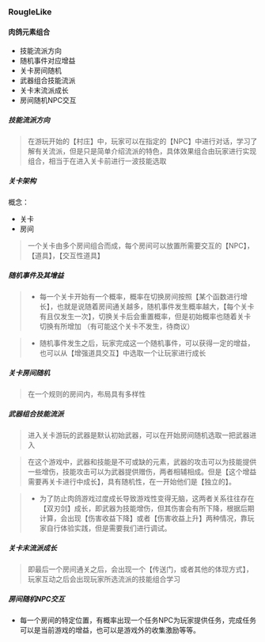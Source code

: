 ### RougleLike

#### 肉鸽元素组合
- 技能流派方向
- 随机事件对应增益
- 关卡房间随机
- 武器组合技能流派
- 关卡末流派成长
- 房间随机NPC交互

##### 技能流派方向
> 在游玩开始的【村庄】中，玩家可以在指定的【NPC】中进行对话，学习了解有关流派，但是只是简单介绍流派的特色，具体效果组合由玩家进行实现组合，相当于在进入关卡前进行一波技能选取

##### 关卡架构
概念：
- 关卡
- 房间

> 一个关卡由多个房间组合而成，每个房间可以放置所需要交互的【NPC】，【道具】，【交互性道具】

##### 随机事件及其增益

> - 每一个关卡开始有一个概率，概率在切换房间按照【某个函数进行增长】，也就是说随着房间通关越多，随机事件发生概率越大，【每个关卡有且仅发生一次】，切换关卡后会重置概率，但是初始概率也随着关卡切换有所增加 （有可能这个关卡不发生，待商议）

> - 随机事件发生之后，玩家完成这一个随机事件，可以获得一定的增益，也可以从【增强道具交互】中选取一个让玩家进行成长

##### 关卡房间随机

> 在一个规则的房间内，布局具有多样性

##### 武器组合技能流派

> 进入关卡游玩的武器是默认初始武器，可以在开始房间随机选取一把武器进入

> 在这个游戏中，武器和技能是不可或缺的元素，武器的攻击可以为技能提供一些增伤，技能攻击可以为武器提供赠伤，两者相辅相成。但是【这个增益需要再关卡进行中成长】，具有随机性，在一开始他们是【独立的】。

> - 为了防止肉鸽游戏过度成长导致游戏性变得无脑，这两者关系往往存在【双刃剑】成长，即武器为技能增伤，但其伤害会有所下降，根据后期计算，会出现【伤害收益下降】或者【伤害收益上升】两种情况，靠玩家自行体验实践，但是需要我们进行调试。

##### 关卡末流派成长

>  即最后一个房间通关之后，会出现一个【传送门，或者其他的体现方式】，玩家互动之后会出现玩家所选流派的技能组合学习

##### 房间随机NPC交互

- 每一个房间的特定位置，有概率出现一个任务NPC为玩家提供任务，完成任务可以是当前游戏的增益，也可以是游戏外的收集激励等等。
